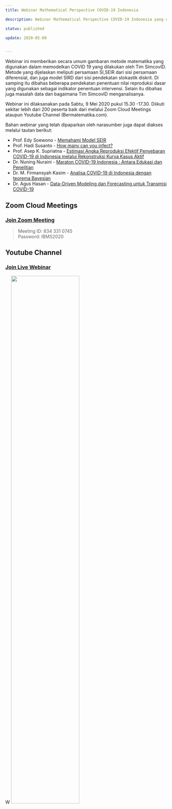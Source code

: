 ```yaml
---
title: Webinar Mathematical Perspective COVID-19 Indonesia

description: Webinar Mathematical Perspective COVID-19 Indonesia yang diselenggarakan SimcovID. 

status: published

update: 2020-05-09


---
```



Webinar ini memberikan secara umum gambaran metode matematika yang digunakan dalam memodelkan COVID 19 yang dilakukan oleh Tim SimcovID. Metode yang dijelaskan meliputi persamaan SI,SEIR dari sisi persamaan diferensial, dan juga model SIRD dari sisi pendekatan stokastik diskrit. Di samping itu dibahas beberapa pendekatan penentuan nilai reproduksi dasar yang digunakan sebagai indikator penentuan intervensi. Selain itu dibahas juga masalah data dan bagaimana Tim SimcovID menganalisanya. 

Webinar ini dilaksanakan pada Sabtu, 9 Mei 2020 pukul 15.30 -17.30. Diikuti sekitar lebih dari 200 peserta baik dari melalui Zoom Cloud Meetings ataupun Youtube Channel (Bermatematika.com).

Bahan webinar yang telah dipaparkan oleh narasumber juga dapat diakses melalui tautan berikut:


- Prof. Edy Soewono - [Memahami Model SEIR](/topics/events/webinar/report/Webinar_ES.pdf)
- Prof. Hadi Susanto - [How many can you infect?](/topics/events/webinar/report/Webinar_HS.pdf)
- Prof. Asep K. Supriatna - [Estimasi Angka Reproduksi Efektif Penyebaran COVID-19 di Indonesia melalui Rekonstruksi Kurva Kasus Aktif](/topics/events/webinar/report/Webinar_AKS.pdf)
- Dr. Nuning Nuraini - [Maraton COVID-19 Indonesia : Antara Edukasi dan Penelitian](/topics/events/webinar/report/Webinar_NN.pdf)
- Dr. M. Firmansyah Kasim - [Analisa COVID-19 di Indonesia dengan teorema Bayesian](/topics/events/webinar/report/Webinar_MKF.pdf)
- Dr. Agus Hasan - [Data-Driven Modeling dan Forecasting untuk Transmisi COVID-19](/topics/events/webinar/report/Webinar_AH.pdf)




## Zoom Cloud Meetings

### <a href="https://us02web.zoom.us/j/8343310745?pwd=MzhRYXFNb0ZvVzNGa2N1aERIdHd0UT09">Join Zoom Meeting</a>

> Meeting ID: 834 331 0745 <br/> Password: IBMS2020


## Youtube Channel

### <a href="https://www.youtube.com/watch?v=XvUKGOpI-B4"> Join Live Webinar </a>

W
<img src="figures/Webinar COVID-19 INDONESIA-v6.png" width="65%" /><br>













